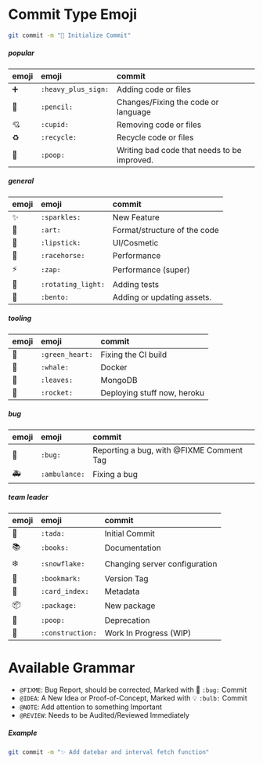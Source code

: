 Commit Type	Emoji
=================

```sh
git commit -m "🎉 Initialize Commit"
```

##### popular
emoji                                   | emoji                      | commit
:--------                               | :--------                  | :--------
➕                                      | `:heavy_plus_sign:`        | Adding code or files
📝                                      | `:pencil:`                 | Changes/Fixing the code or language
💘                                      | `:cupid:`                   | Removing code or files
♻️                                      | `:recycle:`                | Recycle code or files
💩                                      | `:poop:`                | Writing bad code that needs to be improved.

##### general
emoji                                   | emoji                      | commit
:--------                               | :--------                  | :--------
✨                                      | `:sparkles:`               | New Feature
🎨                                      | `:art:`                    | Format/structure of the code
💄                                      | `:lipstick:`               | UI/Cosmetic
🐎                                      | `:racehorse:`              | Performance
⚡️                                      | `:zap:`                    | Performance	(super)
🚨                                      | `:rotating_light:`         | Adding tests
🍱                                      | `:bento:`                  | Adding or updating assets.

##### tooling
emoji                                   | emoji                      | commit
:--------                               | :--------                  | :--------
💚                                      | `:green_heart:`            | Fixing the CI build
🐳                                      | `:whale:`                  | Docker
🍃                                      | `:leaves:`                 | MongoDB
🚀                                      | `:rocket:`                 | Deploying stuff now, heroku

##### bug
emoji                                   | emoji                      | commit
:--------                               | :--------                  | :--------
🐛                                      | `:bug:`                    | Reporting a bug, with @FIXME Comment Tag
🚑                                      | `:ambulance:`              | Fixing a bug

##### team leader
emoji                                   | emoji                      | commit
:--------                               | :--------                  | :--------
🎉                                      | `:tada:`                   | Initial Commit
📚                                      | `:books:`                  | Documentation 
❄️                                      | `:snowflake:`              | Changing server configuration 
🔖                                      | `:bookmark:`               | Version Tag
📇                                      | `:card_index:`             | Metadata
📦                                      | `:package:`                | New package
💩                                      | `:poop:`                   | Deprecation
🚧                                      | `:construction:`           | Work In Progress (WIP)

Available Grammar
=================
  - `@FIXME`: Bug Report, should be corrected, Marked with 🐛 `:bug:` Commit
  - `@IDEA`: A New Idea or Proof-of-Concept, Marked with 💡 `:bulb:` Commit
  - `@NOTE`: Add attention to something Important
  - `@REVIEW`: Needs to be Audited/Reviewed Immediately
  
##### Example
```sh
git commit -m "✨ Add datebar and interval fetch function"
```
